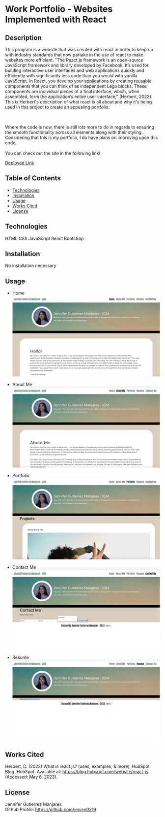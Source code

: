 
# Work Portfolio - Websites Implemented with React

## Description
This program is a website that was created with react in order to keep up with industry standards that now partake in the use of react to make websites more efficient. "The React.js framework is an open-source JavaScript framework and library developed by Facebook. It’s used for building interactive user interfaces and web applications quickly and efficiently with significantly less code than you would with vanilla JavaScript. In React, you develop your applications by creating reusable components that you can think of as independent Lego blocks. These components are individual pieces of a final interface, which, when assembled, form the application’s entire user interface," (Herbert, 2022). This is Herbert's description of what react is all about and why it's being used in this project to create an appealing portfolio. 

<br>
<br>
Where the code is now, there is still lots more to do in regards to ensuring the smooth functionality across all elements along with their styling. Considering that this is my portfolio, I do have plans on improving upon this code.  
<br>
<br>
You can check out the site in the following link! 
<br>

[Deployed Link](https://react-portfolio-gules-delta.vercel.app/contact)

## Table of Contents
- [Technologies](#technologies)
- [Installation](#installation)
- [Usage](#usage)
- [Works Cited](#works)
- [License](#license)

## Technologies
HTML
CSS
JavaScript
React
Bootstrap

## Installation
No installation necessary 


## Usage
- Home
![screenshot of home page](/assets/images/home.screenshot.png)

- About Me
![screenshot of about me page](/assets/images/aboutme.screenshot.png)

- Portfolio
![screenshot of portfolio page](/assets/images/projects.screenshot.png)

- Contact Me
![screenshot of contact page](/assets/images/contact.screenshot.png)

- Resume
![screenshot of resume page](/assets/images/resume.screenshot.png)

## Works Cited
Herbert, D. (2022) What is react.js? (uses, examples, &amp; more), HubSpot Blog. HubSpot. Available at: https://blog.hubspot.com/website/react-js (Accessed: May 6, 2023). 

## License
Jennifer Gutierrez Manjares <br>
Github Profile: https://github.com/jenjen0219

